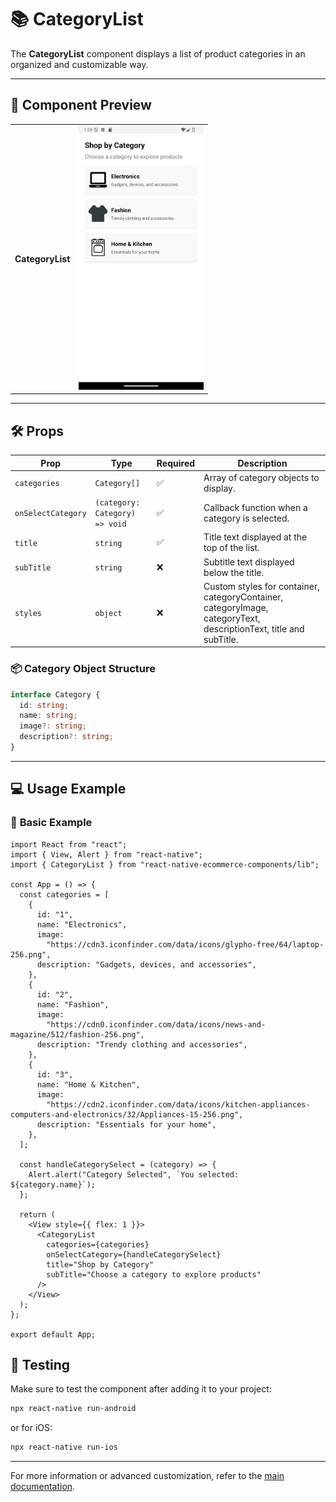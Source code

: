 # 📚 **CategoryList**

The **CategoryList** component displays a list of product categories in an organized and customizable way.

---

## 📸 **Component Preview**

<table>
  <tr>
    <td><strong>CategoryList</strong></td>
    <td><img src="../../Images/CategoryList.png" alt="CategoryList" width="200"/></td>
  </tr>
</table>

---

## 🛠️ **Props**

| Prop               | Type                           | Required | Description                                                                                                       |
| ------------------ | ------------------------------ | -------- | ----------------------------------------------------------------------------------------------------------------- |
| `categories`       | `Category[]`                   | ✅       | Array of category objects to display.                                                                             |
| `onSelectCategory` | `(category: Category) => void` | ✅       | Callback function when a category is selected.                                                                    |
| `title`            | `string`                       | ✅       | Title text displayed at the top of the list.                                                                      |
| `subTitle`         | `string`                       | ❌       | Subtitle text displayed below the title.                                                                          |
| `styles`           | `object`                       | ❌       | Custom styles for container, categoryContainer, categoryImage, categoryText, descriptionText, title and subTitle. |

### 📦 **Category Object Structure**

```ts
interface Category {
  id: string;
  name: string;
  image?: string;
  description?: string;
}
```

---

## 💻 **Usage Example**

### 📝 **Basic Example**

```tsx
import React from "react";
import { View, Alert } from "react-native";
import { CategoryList } from "react-native-ecommerce-components/lib";

const App = () => {
  const categories = [
    {
      id: "1",
      name: "Electronics",
      image:
        "https://cdn3.iconfinder.com/data/icons/glypho-free/64/laptop-256.png",
      description: "Gadgets, devices, and accessories",
    },
    {
      id: "2",
      name: "Fashion",
      image:
        "https://cdn0.iconfinder.com/data/icons/news-and-magazine/512/fashion-256.png",
      description: "Trendy clothing and accessories",
    },
    {
      id: "3",
      name: "Home & Kitchen",
      image:
        "https://cdn2.iconfinder.com/data/icons/kitchen-appliances-computers-and-electronics/32/Appliances-15-256.png",
      description: "Essentials for your home",
    },
  ];

  const handleCategorySelect = (category) => {
    Alert.alert("Category Selected", `You selected: ${category.name}`);
  };

  return (
    <View style={{ flex: 1 }}>
      <CategoryList
        categories={categories}
        onSelectCategory={handleCategorySelect}
        title="Shop by Category"
        subTitle="Choose a category to explore products"
      />
    </View>
  );
};

export default App;
```

## 🧪 **Testing**

Make sure to test the component after adding it to your project:

```sh
npx react-native run-android
```

or for iOS:

```sh
npx react-native run-ios
```

---

For more information or advanced customization, refer to the [main documentation](../../README.md).
